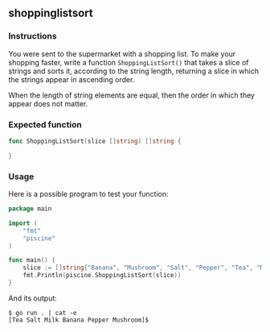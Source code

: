 ## shoppinglistsort

### Instructions

You were sent to the supermarket with a shopping list. To make your shopping faster, write a function `ShoppingListSort()` that takes a slice of strings and sorts it, according to the string length, returning a slice in which the strings appear in ascending order.

When the length of string elements are equal, then the order in which they appear does not matter.

### Expected function

```go
func ShoppingListSort(slice []string) []string {

}
```

### Usage

Here is a possible program to test your function:

```go
package main

import (
	"fmt"
	"piscine"
)

func main() {
	slice := []string{"Banana", "Mushroom", "Salt", "Pepper", "Tea", "Milk"}
	fmt.Println(piscine.ShoppingListSort(slice))
}
```

And its output:

```console
$ go run . | cat -e
[Tea Salt Milk Banana Pepper Mushroom]$
```
